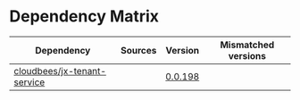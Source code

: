 # Dependency Matrix

Dependency | Sources | Version | Mismatched versions
---------- | ------- | ------- | -------------------
[cloudbees/jx-tenant-service](https://github.com/cloudbees/jx-tenant-service) |  | [0.0.198](https://github.com/cloudbees/jx-tenant-service/releases/tag/v0.0.198) | 
